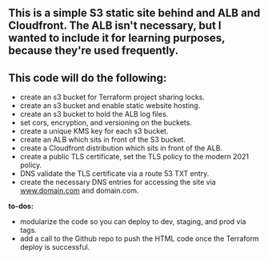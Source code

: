 ## This is a simple S3 static site behind and ALB and Cloudfront. The ALB isn't necessary, but I wanted to include it for learning purposes, because they're used frequently.

## This code will do the following:

- create an s3 bucket for Terraform project sharing locks.
- create an s3 bucket and enable static website hosting.
- create an s3 bucket to hold the ALB log files.
- set cors, encryption, and versioning on the buckets.
- create a unique KMS key for each s3 bucket.
- create an ALB which sits in front of the S3 bucket.
- create a Cloudfront distribution which sits in front of the ALB.
- create a public TLS certificate, set the TLS policy to the modern 2021 policy.
- DNS validate the TLS certificate via a route 53 TXT entry.
- create the necessary DNS entries for accessing the site via www.domain.com and domain.com.

**to-dos:** 
- modularize the code so you can deploy to dev, staging, and prod via tags.
- add a call to the Github repo to push the HTML code once the Terraform deploy is successful.